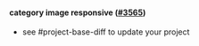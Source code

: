 #### category image responsive ([#3565](https://github.com/shopsys/shopsys/pull/3565))

-   see #project-base-diff to update your project
